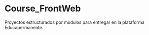 # Course_FrontWeb
Proyectos estructurados por modulos para entregar en la plataforma Educapermanente.
